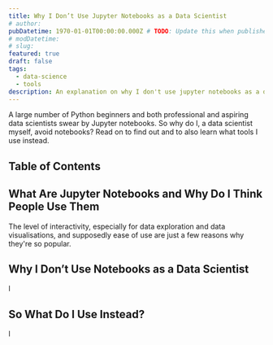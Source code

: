 ```yaml
---
title: Why I Don’t Use Jupyter Notebooks as a Data Scientist
# author:
pubDatetime: 1970-01-01T00:00:00.000Z # TODO: Update this when published
# modDatetime: 
# slug:
featured: true
draft: false
tags:
  - data-science
  - tools
description: An explanation on why I don't use jupyter notebooks as a data scientist. I also go over what I use instead of notebooks when working on data science projects and the rationale behind my choices.
---
```


A large number of Python beginners and both professional and aspiring data scientists swear by Jupyter notebooks. So why do I, a data scientist myself, avoid notebooks? Read on to find out and to also learn what tools I use instead. 

## Table of Contents

## What Are Jupyter Notebooks and Why Do I Think People Use Them

The level of interactivity, especially for data exploration and data visualisations, and supposedly ease of use are just a few reasons why they're so popular. 

## Why I Don’t Use Notebooks as a Data Scientist
l

## So What Do I Use Instead?
l
